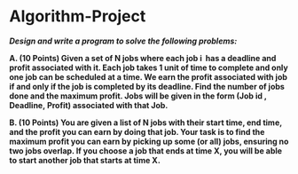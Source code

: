 # Algorithm-Project
<b><i>Design and write a program to solve the following problems:</i>

A. (10 Points) Given a set of N jobs where each job i  has a deadline and profit
associated with it. Each job takes 1 unit of time to complete and only one job
can be scheduled at a time. We earn the profit associated with job if and only if
the job is completed by its deadline. Find the number of jobs done and
the maximum profit. Jobs will be given in the form (Job id , Deadline, Profit)
associated with that Job.

B. (10 Points) You are given a list of N jobs with their start time, end time, and
the profit you can earn by doing that job. Your task is to find the maximum
profit you can earn by picking up some (or all) jobs, ensuring no two jobs
overlap. If you choose a job that ends at time X, you will be able to start
another job that starts at time X.</b>

